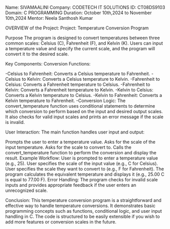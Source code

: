 Name: SIVAMAALINI
Company: CODETECH IT SOLUTIONS
ID: CT08DS9103
Domain: C PROGRAMMING
Duration: October 10th,2024 to November 10th,2024
Mentor: Neela Santhosh Kumar

OVERVIEW of the Project:
Project: Temperature Conversion Program

Purpose
  The program is designed to convert temperatures between three common scales: Celsius (C), Fahrenheit (F), and Kelvin (K). Users can input a temperature value and specify the current scale, and the program will convert it to the desired scale.

Key Components:
Conversion Functions:

  -Celsius to Fahrenheit: Converts a Celsius temperature to Fahrenheit.
  -Celsius to Kelvin: Converts a Celsius temperature to Kelvin.
  -Fahrenheit to Celsius: Converts a Fahrenheit temperature to Celsius.
  -Fahrenheit to Kelvin: Converts a Fahrenheit temperature to Kelvin.
  -Kelvin to Celsius: Converts a Kelvin temperature to Celsius.
  -Kelvin to Fahrenheit: Converts a Kelvin temperature to Fahrenheit.
  -Conversion Logic: The convert_temperature function uses conditional statements to determine which conversion to perform based on the input and desired output scales. It also checks for valid input scales and prints an error message if the scale is invalid.

User Interaction: The main function handles user input and output:

  Prompts the user to enter a temperature value.
  Asks for the scale of the input temperature.
  Asks for the scale to convert to.
  Calls the convert_temperature function to perform the conversion and display the result.
Example Workflow:
  User is prompted to enter a temperature value (e.g., 25).
  User specifies the scale of the input value (e.g., C for Celsius).
  User specifies the scale they want to convert to (e.g., F for Fahrenheit).
  The program calculates the equivalent temperature and displays it (e.g., 25.00 C is equal to 77.00 F).
Error Handling:
  The program checks for invalid scale inputs and provides appropriate feedback if the user enters an unrecognized scale.

Conclusion:
  This temperature conversion program is a straightforward and effective way to handle temperature conversions. It demonstrates basic programming concepts such as functions, conditional logic, and user input handling in C. The code is structured to be easily extensible if you wish to add more features or conversion scales in the future.



